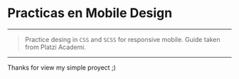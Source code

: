 # Practicas en Mobile Design

---

> Practice desing in `CSS` and `SCSS` for responsive mobile. Guide taken from Platzi Academi.

---

Thanks for view my simple proyect ;)
